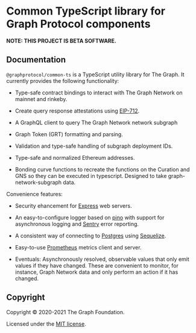# Common TypeScript library for Graph Protocol components

**NOTE: THIS PROJECT IS BETA SOFTWARE.**

## Documentation

`@graphprotocol/common-ts` is a TypeScript utility library for The Graph. It
currently provides the following functionality:

- Type-safe contract bindings to interact with The Graph Network on mainnet
  and rinkeby.

- Create query response attestations using
  [EIP-712](https://eips.ethereum.org/EIPS/eip-712).

- A GraphQL client to query The Graph Network network subgraph

- Graph Token (GRT) formatting and parsing.

- Validation and type-safe handling of subgraph deployment IDs.

- Type-safe and normalized Ethereum addresses.

- Bonding curve functions to recreate the functions on the Curation and GNS so
  they can be executed in typescript. Designed to take graph-network-subgraph
  data.

Convenience features:

- Security ehancement for [Express](https://expressjs.com/) web servers.

- An easy-to-configure logger based on [pino](https://getpino.io/) with
  support for asynchronous logging and [Sentry](https://sentry.io) error
  reporting.

- A consistent way of connecting to [Postgres](https://www.postgresql.org/)
  using [Sequelize](https://sequelize.org/).

- Easy-to-use [Prometheus](https://prometheus.io/) metrics client and server.

- Eventuals: Asynchronously resolved, observable values that only emit values
  if they have changed. These are convenient to monitor, for instance, Graph
  Network data and only perform an action if it has changed.

## Copyright

Copyright &copy; 2020-2021 The Graph Foundation.

Licensed under the [MIT license](./LICENSE).

